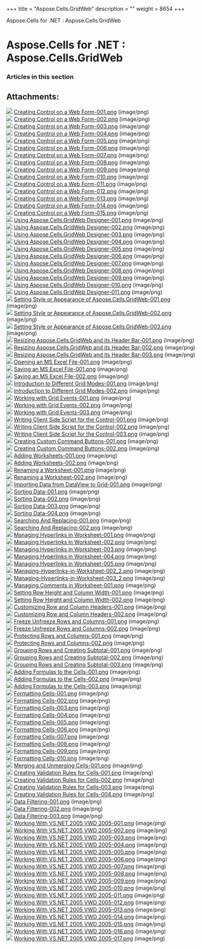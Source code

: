 +++
title = "Aspose.Cells.GridWeb" 
description = "" 
weight = 8654 
+++

Aspose.Cells for .NET : Aspose.Cells.GridWeb  

# Aspose.Cells for .NET : Aspose.Cells.GridWeb


### Articles in this section

           

## Attachments:

![](https://docs2.aspose.com/cells/net/images/icons/bullet_blue.gif) [Creating Control on a Web Form-001.png](https://docs2.aspose.com/cells/net/attachments/5017958/5113810.png) (image/png)  
![](https://docs2.aspose.com/cells/net/images/icons/bullet_blue.gif) [Creating Control on a Web Form-002.png](https://docs2.aspose.com/cells/net/attachments/5017958/5113811.png) (image/png)  
![](https://docs2.aspose.com/cells/net/images/icons/bullet_blue.gif) [Creating Control on a Web Form-003.png](https://docs2.aspose.com/cells/net/attachments/5017958/5113812.png) (image/png)  
![](https://docs2.aspose.com/cells/net/images/icons/bullet_blue.gif) [Creating Control on a Web Form-004.png](https://docs2.aspose.com/cells/net/attachments/5017958/5113805.png) (image/png)  
![](https://docs2.aspose.com/cells/net/images/icons/bullet_blue.gif) [Creating Control on a Web Form-005.png](https://docs2.aspose.com/cells/net/attachments/5017958/5113806.png) (image/png)  
![](https://docs2.aspose.com/cells/net/images/icons/bullet_blue.gif) [Creating Control on a Web Form-006.png](https://docs2.aspose.com/cells/net/attachments/5017958/5113807.png) (image/png)  
![](https://docs2.aspose.com/cells/net/images/icons/bullet_blue.gif) [Creating Control on a Web Form-007.png](https://docs2.aspose.com/cells/net/attachments/5017958/5113808.png) (image/png)  
![](https://docs2.aspose.com/cells/net/images/icons/bullet_blue.gif) [Creating Control on a Web Form-008.png](https://docs2.aspose.com/cells/net/attachments/5017958/5113801.png) (image/png)  
![](https://docs2.aspose.com/cells/net/images/icons/bullet_blue.gif) [Creating Control on a Web Form-009.png](https://docs2.aspose.com/cells/net/attachments/5017958/5113802.png) (image/png)  
![](https://docs2.aspose.com/cells/net/images/icons/bullet_blue.gif) [Creating Control on a Web Form-010.png](https://docs2.aspose.com/cells/net/attachments/5017958/5113803.png) (image/png)  
![](https://docs2.aspose.com/cells/net/images/icons/bullet_blue.gif) [Creating Control on a Web Form-011.png](https://docs2.aspose.com/cells/net/attachments/5017958/5113804.png) (image/png)  
![](https://docs2.aspose.com/cells/net/images/icons/bullet_blue.gif) [Creating Control on a Web Form-012.png](https://docs2.aspose.com/cells/net/attachments/5017958/5113797.png) (image/png)  
![](https://docs2.aspose.com/cells/net/images/icons/bullet_blue.gif) [Creating Control on a Web Form-013.png](https://docs2.aspose.com/cells/net/attachments/5017958/5113798.png) (image/png)  
![](https://docs2.aspose.com/cells/net/images/icons/bullet_blue.gif) [Creating Control on a Web Form-014.png](https://docs2.aspose.com/cells/net/attachments/5017958/5113799.png) (image/png)  
![](https://docs2.aspose.com/cells/net/images/icons/bullet_blue.gif) [Creating Control on a Web Form-015.png](https://docs2.aspose.com/cells/net/attachments/5017958/5113800.png) (image/png)  
![](https://docs2.aspose.com/cells/net/images/icons/bullet_blue.gif) [Using Aspose.Cells.GridWeb Designer-001.png](https://docs2.aspose.com/cells/net/attachments/5017958/5113794.png) (image/png)  
![](https://docs2.aspose.com/cells/net/images/icons/bullet_blue.gif) [Using Aspose.Cells.GridWeb Designer-002.png](https://docs2.aspose.com/cells/net/attachments/5017958/5113793.png) (image/png)  
![](https://docs2.aspose.com/cells/net/images/icons/bullet_blue.gif) [Using Aspose.Cells.GridWeb Designer-003.png](https://docs2.aspose.com/cells/net/attachments/5017958/5113796.png) (image/png)  
![](https://docs2.aspose.com/cells/net/images/icons/bullet_blue.gif) [Using Aspose.Cells.GridWeb Designer-004.png](https://docs2.aspose.com/cells/net/attachments/5017958/5113795.png) (image/png)  
![](https://docs2.aspose.com/cells/net/images/icons/bullet_blue.gif) [Using Aspose.Cells.GridWeb Designer-005.png](https://docs2.aspose.com/cells/net/attachments/5017958/5113790.png) (image/png)  
![](https://docs2.aspose.com/cells/net/images/icons/bullet_blue.gif) [Using Aspose.Cells.GridWeb Designer-006.png](https://docs2.aspose.com/cells/net/attachments/5017958/5113789.png) (image/png)  
![](https://docs2.aspose.com/cells/net/images/icons/bullet_blue.gif) [Using Aspose.Cells.GridWeb Designer-007.png](https://docs2.aspose.com/cells/net/attachments/5017958/5113792.png) (image/png)  
![](https://docs2.aspose.com/cells/net/images/icons/bullet_blue.gif) [Using Aspose.Cells.GridWeb Designer-008.png](https://docs2.aspose.com/cells/net/attachments/5017958/5113791.png) (image/png)  
![](https://docs2.aspose.com/cells/net/images/icons/bullet_blue.gif) [Using Aspose.Cells.GridWeb Designer-009.png](https://docs2.aspose.com/cells/net/attachments/5017958/5113786.png) (image/png)  
![](https://docs2.aspose.com/cells/net/images/icons/bullet_blue.gif) [Using Aspose.Cells.GridWeb Designer-010.png](https://docs2.aspose.com/cells/net/attachments/5017958/5113785.png) (image/png)  
![](https://docs2.aspose.com/cells/net/images/icons/bullet_blue.gif) [Using Aspose.Cells.GridWeb Designer-011.png](https://docs2.aspose.com/cells/net/attachments/5017958/5113788.png) (image/png)  
![](https://docs2.aspose.com/cells/net/images/icons/bullet_blue.gif) [Setting Style or Appearance of Aspose.Cells.GridWeb-001.png](https://docs2.aspose.com/cells/net/attachments/5017958/5113787.png) (image/png)  
![](https://docs2.aspose.com/cells/net/images/icons/bullet_blue.gif) [Setting Style or Appearance of Aspose.Cells.GridWeb-002.png](https://docs2.aspose.com/cells/net/attachments/5017958/5113782.png) (image/png)  
![](https://docs2.aspose.com/cells/net/images/icons/bullet_blue.gif) [Setting Style or Appearance of Aspose.Cells.GridWeb-003.png](https://docs2.aspose.com/cells/net/attachments/5017958/5113781.png) (image/png)  
![](https://docs2.aspose.com/cells/net/images/icons/bullet_blue.gif) [Resizing Aspose.Cells.GridWeb and its Header Bar-001.png](https://docs2.aspose.com/cells/net/attachments/5017958/5113784.png) (image/png)  
![](https://docs2.aspose.com/cells/net/images/icons/bullet_blue.gif) [Resizing Aspose.Cells.GridWeb and its Header Bar-002.png](https://docs2.aspose.com/cells/net/attachments/5017958/5113783.png) (image/png)  
![](https://docs2.aspose.com/cells/net/images/icons/bullet_blue.gif) [Resizing Aspose.Cells.GridWeb and its Header Bar-003.png](https://docs2.aspose.com/cells/net/attachments/5017958/5113779.png) (image/png)  
![](https://docs2.aspose.com/cells/net/images/icons/bullet_blue.gif) [Opening an MS Excel File-001.png](https://docs2.aspose.com/cells/net/attachments/5017958/5113780.png) (image/png)  
![](https://docs2.aspose.com/cells/net/images/icons/bullet_blue.gif) [Saving an MS Excel File-001.png](https://docs2.aspose.com/cells/net/attachments/5017958/5113777.png) (image/png)  
![](https://docs2.aspose.com/cells/net/images/icons/bullet_blue.gif) [Saving an MS Excel File-002.png](https://docs2.aspose.com/cells/net/attachments/5017958/5113778.png) (image/png)  
![](https://docs2.aspose.com/cells/net/images/icons/bullet_blue.gif) [Introduction to Different Grid Modes-001.png](https://docs2.aspose.com/cells/net/attachments/5017958/5113775.png) (image/png)  
![](https://docs2.aspose.com/cells/net/images/icons/bullet_blue.gif) [Introduction to Different Grid Modes-002.png](https://docs2.aspose.com/cells/net/attachments/5017958/5113776.png) (image/png)  
![](https://docs2.aspose.com/cells/net/images/icons/bullet_blue.gif) [Working with Grid Events-001.png](https://docs2.aspose.com/cells/net/attachments/5017958/5113773.png) (image/png)  
![](https://docs2.aspose.com/cells/net/images/icons/bullet_blue.gif) [Working with Grid Events-002.png](https://docs2.aspose.com/cells/net/attachments/5017958/5113774.png) (image/png)  
![](https://docs2.aspose.com/cells/net/images/icons/bullet_blue.gif) [Working with Grid Events-003.png](https://docs2.aspose.com/cells/net/attachments/5017958/5113771.png) (image/png)  
![](https://docs2.aspose.com/cells/net/images/icons/bullet_blue.gif) [Writing Client Side Script for the Control-001.png](https://docs2.aspose.com/cells/net/attachments/5017958/5113772.png) (image/png)  
![](https://docs2.aspose.com/cells/net/images/icons/bullet_blue.gif) [Writing Client Side Script for the Control-002.png](https://docs2.aspose.com/cells/net/attachments/5017958/5113769.png) (image/png)  
![](https://docs2.aspose.com/cells/net/images/icons/bullet_blue.gif) [Writing Client Side Script for the Control-003.png](https://docs2.aspose.com/cells/net/attachments/5017958/5113770.png) (image/png)  
![](https://docs2.aspose.com/cells/net/images/icons/bullet_blue.gif) [Creating Custom Command Buttons-001.png](https://docs2.aspose.com/cells/net/attachments/5017958/5113767.png) (image/png)  
![](https://docs2.aspose.com/cells/net/images/icons/bullet_blue.gif) [Creating Custom Command Buttons-002.png](https://docs2.aspose.com/cells/net/attachments/5017958/5113768.png) (image/png)  
![](https://docs2.aspose.com/cells/net/images/icons/bullet_blue.gif) [Adding Worksheets-001.png](https://docs2.aspose.com/cells/net/attachments/5017958/5113765.png) (image/png)  
![](https://docs2.aspose.com/cells/net/images/icons/bullet_blue.gif) [Adding Worksheets-002.png](https://docs2.aspose.com/cells/net/attachments/5017958/5113766.png) (image/png)  
![](https://docs2.aspose.com/cells/net/images/icons/bullet_blue.gif) [Renaming a Worksheet-001.png](https://docs2.aspose.com/cells/net/attachments/5017958/5113764.png) (image/png)  
![](https://docs2.aspose.com/cells/net/images/icons/bullet_blue.gif) [Renaming a Worksheet-002.png](https://docs2.aspose.com/cells/net/attachments/5017958/5113763.png) (image/png)  
![](https://docs2.aspose.com/cells/net/images/icons/bullet_blue.gif) [Importing Data from DataView to Grid-001.png](https://docs2.aspose.com/cells/net/attachments/5017958/5113762.png) (image/png)  
![](https://docs2.aspose.com/cells/net/images/icons/bullet_blue.gif) [Sorting Data-001.png](https://docs2.aspose.com/cells/net/attachments/5017958/5113761.png) (image/png)  
![](https://docs2.aspose.com/cells/net/images/icons/bullet_blue.gif) [Sorting Data-002.png](https://docs2.aspose.com/cells/net/attachments/5017958/5113760.png) (image/png)  
![](https://docs2.aspose.com/cells/net/images/icons/bullet_blue.gif) [Sorting Data-003.png](https://docs2.aspose.com/cells/net/attachments/5017958/5113759.png) (image/png)  
![](https://docs2.aspose.com/cells/net/images/icons/bullet_blue.gif) [Sorting Data-004.png](https://docs2.aspose.com/cells/net/attachments/5017958/5113758.png) (image/png)  
![](https://docs2.aspose.com/cells/net/images/icons/bullet_blue.gif) [Searching And Replacing-001.png](https://docs2.aspose.com/cells/net/attachments/5017958/5113757.png) (image/png)  
![](https://docs2.aspose.com/cells/net/images/icons/bullet_blue.gif) [Searching And Replacing-002.png](https://docs2.aspose.com/cells/net/attachments/5017958/5113756.png) (image/png)  
![](https://docs2.aspose.com/cells/net/images/icons/bullet_blue.gif) [Managing Hyperlinks in Worksheet-001.png](https://docs2.aspose.com/cells/net/attachments/5017958/5113755.png) (image/png)  
![](https://docs2.aspose.com/cells/net/images/icons/bullet_blue.gif) [Managing Hyperlinks in Worksheet-002.png](https://docs2.aspose.com/cells/net/attachments/5017958/5113754.png) (image/png)  
![](https://docs2.aspose.com/cells/net/images/icons/bullet_blue.gif) [Managing Hyperlinks in Worksheet-003.png](https://docs2.aspose.com/cells/net/attachments/5017958/5113753.png) (image/png)  
![](https://docs2.aspose.com/cells/net/images/icons/bullet_blue.gif) [Managing Hyperlinks in Worksheet-004.png](https://docs2.aspose.com/cells/net/attachments/5017958/5113752.png) (image/png)  
![](https://docs2.aspose.com/cells/net/images/icons/bullet_blue.gif) [Managing Hyperlinks in Worksheet-005.png](https://docs2.aspose.com/cells/net/attachments/5017958/5113751.png) (image/png)  
![](https://docs2.aspose.com/cells/net/images/icons/bullet_blue.gif) [Managing-Hyperlinks-in-Worksheet-002\_2.png](https://docs2.aspose.com/cells/net/attachments/5017958/5113750.png) (image/png)  
![](https://docs2.aspose.com/cells/net/images/icons/bullet_blue.gif) [Managing-Hyperlinks-in-Worksheet-003\_2.png](https://docs2.aspose.com/cells/net/attachments/5017958/5113749.png) (image/png)  
![](https://docs2.aspose.com/cells/net/images/icons/bullet_blue.gif) [Managing Comments in Worksheet-001.png](https://docs2.aspose.com/cells/net/attachments/5017958/5113625.png) (image/png)  
![](https://docs2.aspose.com/cells/net/images/icons/bullet_blue.gif) [Setting Row Height and Column Width-001.png](https://docs2.aspose.com/cells/net/attachments/5017958/5113624.png) (image/png)  
![](https://docs2.aspose.com/cells/net/images/icons/bullet_blue.gif) [Setting Row Height and Column Width-002.png](https://docs2.aspose.com/cells/net/attachments/5017958/5113623.png) (image/png)  
![](https://docs2.aspose.com/cells/net/images/icons/bullet_blue.gif) [Customizing Row and Column Headers-001.png](https://docs2.aspose.com/cells/net/attachments/5017958/5113622.png) (image/png)  
![](https://docs2.aspose.com/cells/net/images/icons/bullet_blue.gif) [Customizing Row and Column Headers-002.png](https://docs2.aspose.com/cells/net/attachments/5017958/5113621.png) (image/png)  
![](https://docs2.aspose.com/cells/net/images/icons/bullet_blue.gif) [Freeze Unfreeze Rows and Columns-001.png](https://docs2.aspose.com/cells/net/attachments/5017958/5113620.png) (image/png)  
![](https://docs2.aspose.com/cells/net/images/icons/bullet_blue.gif) [Freeze Unfreeze Rows and Columns-002.png](https://docs2.aspose.com/cells/net/attachments/5017958/5113619.png) (image/png)  
![](https://docs2.aspose.com/cells/net/images/icons/bullet_blue.gif) [Protecting Rows and Columns-001.png](https://docs2.aspose.com/cells/net/attachments/5017958/5113618.png) (image/png)  
![](https://docs2.aspose.com/cells/net/images/icons/bullet_blue.gif) [Protecting Rows and Columns-002.png](https://docs2.aspose.com/cells/net/attachments/5017958/5113617.png) (image/png)  
![](https://docs2.aspose.com/cells/net/images/icons/bullet_blue.gif) [Grouping Rows and Creating Subtotal-001.png](https://docs2.aspose.com/cells/net/attachments/5017958/5113616.png) (image/png)  
![](https://docs2.aspose.com/cells/net/images/icons/bullet_blue.gif) [Grouping Rows and Creating Subtotal-002.png](https://docs2.aspose.com/cells/net/attachments/5017958/5113615.png) (image/png)  
![](https://docs2.aspose.com/cells/net/images/icons/bullet_blue.gif) [Grouping Rows and Creating Subtotal-003.png](https://docs2.aspose.com/cells/net/attachments/5017958/5113614.png) (image/png)  
![](https://docs2.aspose.com/cells/net/images/icons/bullet_blue.gif) [Adding Formulas to the Cells-001.png](https://docs2.aspose.com/cells/net/attachments/5017958/5113613.png) (image/png)  
![](https://docs2.aspose.com/cells/net/images/icons/bullet_blue.gif) [Adding Formulas to the Cells-002.png](https://docs2.aspose.com/cells/net/attachments/5017958/5113612.png) (image/png)  
![](https://docs2.aspose.com/cells/net/images/icons/bullet_blue.gif) [Adding Formulas to the Cells-003.png](https://docs2.aspose.com/cells/net/attachments/5017958/5113611.png) (image/png)  
![](https://docs2.aspose.com/cells/net/images/icons/bullet_blue.gif) [Formatting Cells-001.png](https://docs2.aspose.com/cells/net/attachments/5017958/5113610.png) (image/png)  
![](https://docs2.aspose.com/cells/net/images/icons/bullet_blue.gif) [Formatting Cells-002.png](https://docs2.aspose.com/cells/net/attachments/5017958/5113640.png) (image/png)  
![](https://docs2.aspose.com/cells/net/images/icons/bullet_blue.gif) [Formatting Cells-003.png](https://docs2.aspose.com/cells/net/attachments/5017958/5113641.png) (image/png)  
![](https://docs2.aspose.com/cells/net/images/icons/bullet_blue.gif) [Formatting Cells-004.png](https://docs2.aspose.com/cells/net/attachments/5017958/5113638.png) (image/png)  
![](https://docs2.aspose.com/cells/net/images/icons/bullet_blue.gif) [Formatting Cells-005.png](https://docs2.aspose.com/cells/net/attachments/5017958/5113639.png) (image/png)  
![](https://docs2.aspose.com/cells/net/images/icons/bullet_blue.gif) [Formatting Cells-006.png](https://docs2.aspose.com/cells/net/attachments/5017958/5113636.png) (image/png)  
![](https://docs2.aspose.com/cells/net/images/icons/bullet_blue.gif) [Formatting Cells-007.png](https://docs2.aspose.com/cells/net/attachments/5017958/5113637.png) (image/png)  
![](https://docs2.aspose.com/cells/net/images/icons/bullet_blue.gif) [Formatting Cells-008.png](https://docs2.aspose.com/cells/net/attachments/5017958/5113634.png) (image/png)  
![](https://docs2.aspose.com/cells/net/images/icons/bullet_blue.gif) [Formatting Cells-009.png](https://docs2.aspose.com/cells/net/attachments/5017958/5113635.png) (image/png)  
![](https://docs2.aspose.com/cells/net/images/icons/bullet_blue.gif) [Formatting Cells-010.png](https://docs2.aspose.com/cells/net/attachments/5017958/5113632.png) (image/png)  
![](https://docs2.aspose.com/cells/net/images/icons/bullet_blue.gif) [Merging and Unmerging Cells-001.png](https://docs2.aspose.com/cells/net/attachments/5017958/5113633.png) (image/png)  
![](https://docs2.aspose.com/cells/net/images/icons/bullet_blue.gif) [Creating Validation Rules for Cells-001.png](https://docs2.aspose.com/cells/net/attachments/5017958/5113630.png) (image/png)  
![](https://docs2.aspose.com/cells/net/images/icons/bullet_blue.gif) [Creating Validation Rules for Cells-002.png](https://docs2.aspose.com/cells/net/attachments/5017958/5113631.png) (image/png)  
![](https://docs2.aspose.com/cells/net/images/icons/bullet_blue.gif) [Creating Validation Rules for Cells-003.png](https://docs2.aspose.com/cells/net/attachments/5017958/5113628.png) (image/png)  
![](https://docs2.aspose.com/cells/net/images/icons/bullet_blue.gif) [Creating Validation Rules for Cells-004.png](https://docs2.aspose.com/cells/net/attachments/5017958/5113629.png) (image/png)  
![](https://docs2.aspose.com/cells/net/images/icons/bullet_blue.gif) [Data Filtering-001.png](https://docs2.aspose.com/cells/net/attachments/5017958/5113626.png) (image/png)  
![](https://docs2.aspose.com/cells/net/images/icons/bullet_blue.gif) [Data Filtering-002.png](https://docs2.aspose.com/cells/net/attachments/5017958/5113627.png) (image/png)  
![](https://docs2.aspose.com/cells/net/images/icons/bullet_blue.gif) [Data Filtering-003.png](https://docs2.aspose.com/cells/net/attachments/5017958/5113655.png) (image/png)  
![](https://docs2.aspose.com/cells/net/images/icons/bullet_blue.gif) [Working With VS.NET 2005 VWD 2005-001.png](https://docs2.aspose.com/cells/net/attachments/5017958/5113654.png) (image/png)  
![](https://docs2.aspose.com/cells/net/images/icons/bullet_blue.gif) [Working With VS.NET 2005 VWD 2005-002.png](https://docs2.aspose.com/cells/net/attachments/5017958/5113657.png) (image/png)  
![](https://docs2.aspose.com/cells/net/images/icons/bullet_blue.gif) [Working With VS.NET 2005 VWD 2005-003.png](https://docs2.aspose.com/cells/net/attachments/5017958/5113656.png) (image/png)  
![](https://docs2.aspose.com/cells/net/images/icons/bullet_blue.gif) [Working With VS.NET 2005 VWD 2005-004.png](https://docs2.aspose.com/cells/net/attachments/5017958/5113651.png) (image/png)  
![](https://docs2.aspose.com/cells/net/images/icons/bullet_blue.gif) [Working With VS.NET 2005 VWD 2005-005.png](https://docs2.aspose.com/cells/net/attachments/5017958/5113650.png) (image/png)  
![](https://docs2.aspose.com/cells/net/images/icons/bullet_blue.gif) [Working With VS.NET 2005 VWD 2005-006.png](https://docs2.aspose.com/cells/net/attachments/5017958/5113653.png) (image/png)  
![](https://docs2.aspose.com/cells/net/images/icons/bullet_blue.gif) [Working With VS.NET 2005 VWD 2005-007.png](https://docs2.aspose.com/cells/net/attachments/5017958/5113652.png) (image/png)  
![](https://docs2.aspose.com/cells/net/images/icons/bullet_blue.gif) [Working With VS.NET 2005 VWD 2005-008.png](https://docs2.aspose.com/cells/net/attachments/5017958/5113647.png) (image/png)  
![](https://docs2.aspose.com/cells/net/images/icons/bullet_blue.gif) [Working With VS.NET 2005 VWD 2005-009.png](https://docs2.aspose.com/cells/net/attachments/5017958/5113646.png) (image/png)  
![](https://docs2.aspose.com/cells/net/images/icons/bullet_blue.gif) [Working With VS.NET 2005 VWD 2005-010.png](https://docs2.aspose.com/cells/net/attachments/5017958/5113649.png) (image/png)  
![](https://docs2.aspose.com/cells/net/images/icons/bullet_blue.gif) [Working With VS.NET 2005 VWD 2005-011.png](https://docs2.aspose.com/cells/net/attachments/5017958/5113648.png) (image/png)  
![](https://docs2.aspose.com/cells/net/images/icons/bullet_blue.gif) [Working With VS.NET 2005 VWD 2005-012.png](https://docs2.aspose.com/cells/net/attachments/5017958/5113643.png) (image/png)  
![](https://docs2.aspose.com/cells/net/images/icons/bullet_blue.gif) [Working With VS.NET 2005 VWD 2005-013.png](https://docs2.aspose.com/cells/net/attachments/5017958/5113642.png) (image/png)  
![](https://docs2.aspose.com/cells/net/images/icons/bullet_blue.gif) [Working With VS.NET 2005 VWD 2005-014.png](https://docs2.aspose.com/cells/net/attachments/5017958/5113645.png) (image/png)  
![](https://docs2.aspose.com/cells/net/images/icons/bullet_blue.gif) [Working With VS.NET 2005 VWD 2005-015.png](https://docs2.aspose.com/cells/net/attachments/5017958/5113644.png) (image/png)  
![](https://docs2.aspose.com/cells/net/images/icons/bullet_blue.gif) [Working With VS.NET 2005 VWD 2005-016.png](https://docs2.aspose.com/cells/net/attachments/5017958/5113670.png) (image/png)  
![](https://docs2.aspose.com/cells/net/images/icons/bullet_blue.gif) [Working With VS.NET 2005 VWD 2005-017.png](https://docs2.aspose.com/cells/net/attachments/5017958/5113671.png) (image/png)  

